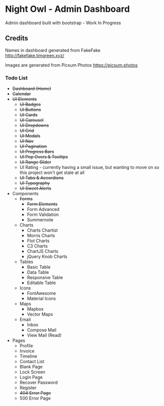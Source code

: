 # Night Owl - Admin Dashboard
Admin dashboard built with bootstrap - Work In Progress

## Credits

Names in dashboard generated from FakeFake
http://fakefake.timgreen.xyz/

Images are generated from Picsum Photos
https://picsum.photos



### Todo List

- ~~Dashboard (Home)~~
- ~~Calendar~~
- ~~UI Elements~~
  - ~~UI Badges~~
  - ~~UI Buttons~~
  - ~~UI Cards~~
  - ~~UI Carousel~~
  - ~~UI Dropdowns~~
  - ~~UI Grid~~
  - ~~UI Modals~~
  - ~~UI Nav~~
  - ~~UI Pagination~~
  - ~~UI Progress Bars~~
  - ~~UI Pop Overs & Tooltips~~
  - ~~UI Range Slider~~
  - UI Rating - currently having a small issue, but wanting to move on so this project won't get stale at all
  - ~~UI Tabs & Accordions~~
  - ~~UI Typography~~
  - ~~UI Sweet Alerts~~
- Components
  - ~~Forms~~
    - ~~Form Elements~~
    - Form Advanced
    - Form Validation
    - Summernote
  - Charts
    - Charts Chartist
    - Morris Charts
    - Flot Charts
    - C3 Charts
    - ChartJS Charts
    - jQuery Knob Charts
  - Tables
    - Basic Table
    - Data Table
    - Responsive Table
    - Editable Table
  - Icons
    - FontAwesome
    - Material Icons
  - Maps
    - Mapbox
    - Vector Maps
  - Email
    - Inbox
    - Compose Mail
    - View Mail (Read)
- Pages
  - Profile
  - Invoice
  - Timeline
  - Contact List
  - Blank Page
  - Lock Screen
  - Login Page
  - Recover Password
  - Register
  - ~~404 Error Page~~
  - 500 Error Page

